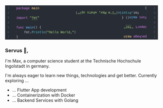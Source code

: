 ![Header](readme_header.png "Header")

### Servus 👋,

I'm Max, a computer science student at the Technische Hochschule Ingolstadt in germany.

I'm always eager to learn new things, technologies and get better. Currently exploring ...
- ... Flutter App development
- ... Containerization with Docker
- ... Backend Services with Golang
